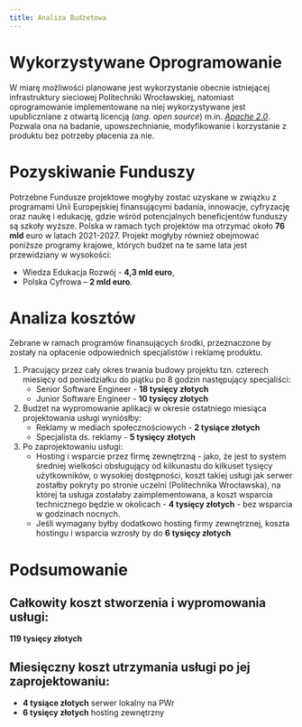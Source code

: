 ```yaml
---
title: Analiza Budżetowa
---
```

# Wykorzystywane Oprogramowanie

W miarę możliwości planowane jest wykorzystanie obecnie istniejącej infrastruktury sieciowej Politechniki Wrocławskiej,
natomiast oprogramowanie implementowane na niej wykorzystywane jest upubliczniane z otwartą licencją (*ang. open source*) m.in. [*Apache 2.0*](https://github.com/matrix-org/synapse/blob/develop/LICENSE). 
Pozwala ona na badanie, upowszechnianie, modyfikowanie i korzystanie z produktu bez potrzeby płacenia za nie.

# Pozyskiwanie Funduszy

Potrzebne Fundusze projektowe mogłyby zostać uzyskane w związku  z programami Unii Europejskiej finansującymi badania, innowacje, cyfryzację oraz naukę i edukację, gdzie wśród potencjalnych beneficjentów funduszy są szkoły wyższe. 
Polska w ramach tych projektów ma otrzymać około **76 mld** euro w latach 2021-2027. 
Projekt mogłyby również obejmować poniższe programy krajowe, których budżet na te same lata jest przewidziany w wysokości: 

- Wiedza Edukacja Rozwój - **4,3 mld euro**, 
- Polska Cyfrowa  – **2 mld euro**.

# Analiza kosztów

Zebrane w ramach programów finansujących środki, przeznaczone by zostały na opłacenie odpowiednich specjalistów i reklamę produktu. 

1. Pracujący przez cały okres trwania budowy projektu tzn. czterech miesięcy od poniedziałku do piątku po 8 godzin następujący specjaliści:
    - Senior Software Engineer - **18 tysięcy złotych**
    - Junior Software Engineer - **10 tysięcy złotych**
2. Budżet na wypromowanie aplikacji w okresie ostatniego miesiąca projektowania usługi wyniósłby:
    - Reklamy w mediach społecznościowych - **2 tysiące złotych**
    - Specjalista ds. reklamy - **5 tysięcy złotych**
3. Po zaprojektowaniu usługi:
    - Hosting i wsparcie przez firmę zewnętrzną - jako, że jest to system średniej wielkości obsługujący od  kilkunastu do kilkuset tysięcy użytkowników, o wysokiej dostępności, koszt takiej usługi jak serwer zostałby pokryty po stronie uczelni (Politechnika Wrocławska), na której ta usługa zostałaby zaimplementowana, a koszt wsparcia technicznego będzie w okolicach - **4 tysięcy złotych** - bez wsparcia w godzinach nocnych.
    - Jeśli wymagany byłby dodatkowo hosting firmy zewnętrznej, koszta hostingu i wsparcia wzrosły by do **6 tysięcy złotych**

# Podsumowanie
## Całkowity koszt stworzenia i wypromowania usługi:
**119 tysięcy złotych**
## Miesięczny koszt utrzymania usługi po jej zaprojektowaniu:
- **4 tysiące złotych** serwer lokalny na PWr
- **6 tysięcy złotych** hosting zewnętrzny







